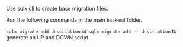 Use sqlx cli to create base migration files.

Run the following commands in the main `backend` folder.

`sqlx migrate add description` or `sqlx migrate add -r description` to generate an UP and DOWN script
